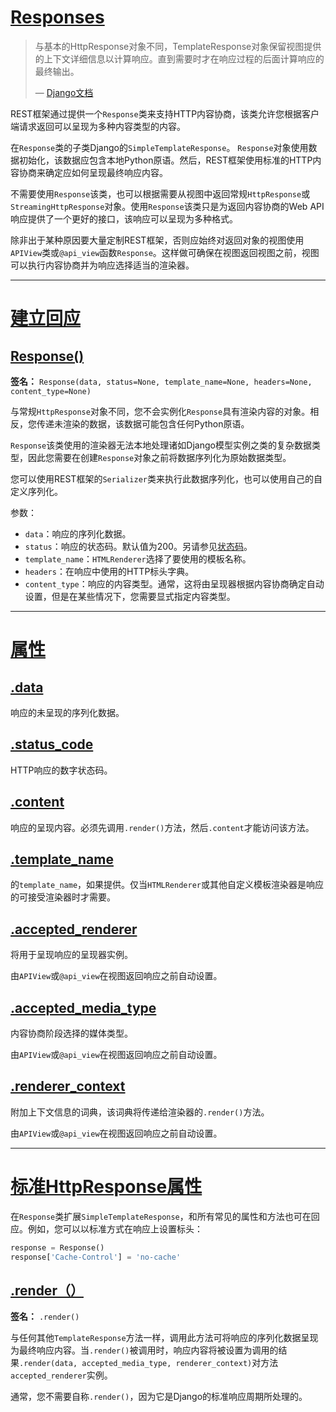 # [Responses](https://www.django-rest-framework.org/api-guide/responses/#responses)

> 与基本的HttpResponse对象不同，TemplateResponse对象保留视图提供的上下文详细信息以计算响应。直到需要时才在响应过程的后面计算响应的最终输出。
>
> — [Django文档](https://docs.djangoproject.com/en/stable/ref/template-response/)

REST框架通过提供一个`Response`类来支持HTTP内容协商，该类允许您根据客户端请求返回可以呈现为多种内容类型的内容。

在`Response`类的子类Django的`SimpleTemplateResponse`。 `Response`对象使用数据初始化，该数据应包含本地Python原语。然后，REST框架使用标准的HTTP内容协商来确定应如何呈现最终响应内容。

不需要使用`Response`该类，也可以根据需要从视图中返回常规`HttpResponse`或`StreamingHttpResponse`对象。使用`Response`该类只是为返回内容协商的Web API响应提供了一个更好的接口，该响应可以呈现为多种格式。

除非出于某种原因要大量定制REST框架，否则应始终对返回对象的视图使用`APIView`类或`@api_view`函数`Response`。这样做可确保在视图返回视图之前，视图可以执行内容协商并为响应选择适当的渲染器。

------

# [建立回应](https://www.django-rest-framework.org/api-guide/responses/#creating-responses)

## [Response()](https://www.django-rest-framework.org/api-guide/responses/#response)

**签名：** `Response(data, status=None, template_name=None, headers=None, content_type=None)`

与常规`HttpResponse`对象不同，您不会实例化`Response`具有渲染内容的对象。相反，您传递未渲染的数据，该数据可能包含任何Python原语。

`Response`该类使用的渲染器无法本地处理诸如Django模型实例之类的复杂数据类型，因此您需要在创建`Response`对象之前将数据序列化为原始数据类型。

您可以使用REST框架的`Serializer`类来执行此数据序列化，也可以使用自己的自定义序列化。

参数：

- `data`：响应的序列化数据。
- `status`：响应的状态码。默认值为200。另请参见[状态码](https://www.django-rest-framework.org/api-guide/status-codes/)。
- `template_name`：`HTMLRenderer`选择了要使用的模板名称。
- `headers`：在响应中使用的HTTP标头字典。
- `content_type`：响应的内容类型。通常，这将由呈现器根据内容协商确定自动设置，但是在某些情况下，您需要显式指定内容类型。

------

# [属性](https://www.django-rest-framework.org/api-guide/responses/#attributes)

## [.data](https://www.django-rest-framework.org/api-guide/responses/#data)

响应的未呈现的序列化数据。

## [.status_code](https://www.django-rest-framework.org/api-guide/responses/#status_code)

HTTP响应的数字状态码。

## [.content](https://www.django-rest-framework.org/api-guide/responses/#content)

响应的呈现内容。必须先调用`.render()`方法，然后`.content`才能访问该方法。

## [.template_name](https://www.django-rest-framework.org/api-guide/responses/#template_name)

的`template_name`，如果提供。仅当`HTMLRenderer`或其他自定义模板渲染器是响应的可接受渲染器时才需要。

## [.accepted_renderer](https://www.django-rest-framework.org/api-guide/responses/#accepted_renderer)

将用于呈现响应的呈现器实例。

由`APIView`或`@api_view`在视图返回响应之前自动设置。

## [.accepted_media_type](https://www.django-rest-framework.org/api-guide/responses/#accepted_media_type)

内容协商阶段选择的媒体类型。

由`APIView`或`@api_view`在视图返回响应之前自动设置。

## [.renderer_context](https://www.django-rest-framework.org/api-guide/responses/#renderer_context)

附加上下文信息的词典，该词典将传递给渲染器的`.render()`方法。

由`APIView`或`@api_view`在视图返回响应之前自动设置。

------

# [标准HttpResponse属性](https://www.django-rest-framework.org/api-guide/responses/#standard-httpresponse-attributes)

在`Response`类扩展`SimpleTemplateResponse`，和所有常见的属性和方法也可在回应。例如，您可以以标准方式在响应上设置标头：

```python
response = Response()
response['Cache-Control'] = 'no-cache'
```

## [.render（）](https://www.django-rest-framework.org/api-guide/responses/#render)

**签名：** `.render()`

与任何其他`TemplateResponse`方法一样，调用此方法可将响应的序列化数据呈现为最终响应内容。当`.render()`被调用时，响应内容将被设置为调用的结果`.render(data, accepted_media_type, renderer_context)`对方法`accepted_renderer`实例。

通常，您不需要自称`.render()`，因为它是Django的标准响应周期所处理的。